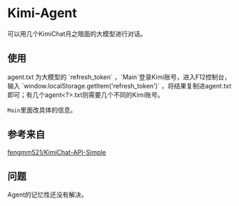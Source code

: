 # Kimi-Agent
可以用几个KimiChat月之暗面的大模型进行对话。

## 使用

agent<?>.txt 为大模型的 `refresh_token` ，`Main`登录Kimi账号，进入F12控制台，输入 `window.localStorage.getItem('refresh_token')` ，将结果复制进agent<?>.txt即可；有几个agent<?>.txt则需要几个不同的Kimi账号。

`Main`里面改具体的信息。

## 参考来自
[fengmm521/KimiChat-API-Simple](https://github.com/fengmm521/KimiChat-API-SImple)

## 问题
Agent的记忆性还没有解决。
